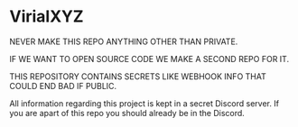 # VirialXYZ
NEVER MAKE THIS REPO ANYTHING OTHER THAN PRIVATE.

IF WE WANT TO OPEN SOURCE CODE WE MAKE A SECOND REPO FOR IT.

THIS REPOSITORY CONTAINS SECRETS LIKE WEBHOOK INFO THAT COULD END BAD IF PUBLIC.

All information regarding this project is kept in a secret Discord server. If you are apart of this repo you should already be in the Discord.
